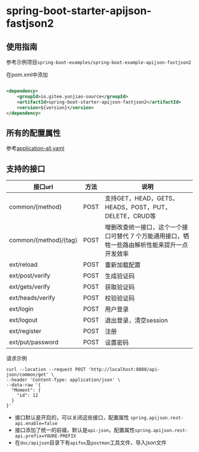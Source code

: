 # spring-boot-starter-apijson-fastjson2


## 使用指南

参考示例项目`spring-boot-examples/spring-boot-example-apijson-fastjson2`

在pom.xml中添加

```xml

<dependency>
    <groupId>io.gitee.yunjiao-source</groupId>
    <artifactId>spring-boot-starter-apijson-fastjson2</artifactId>
    <version>${version}</version>
</dependency>
```

## 所有的配置属性

参考[application-all.yaml](../doc/apijson/application-all.yml)

## 支持的接口

| 接口url                 | 方法   | 说明                                               |
|-----------------------|------|--------------------------------------------------|
| common/{method}       | POST | 支持GET，HEAD，GETS，HEADS，POST，PUT，DELETE，CRUD等      |
| common/{method}/{tag} | POST | 增删改查统一接口，这个一个接口可替代 7 个万能通用接口，牺牲一些路由解析性能来提升一点开发效率 |
| ext/reload            | POST | 重新加载配置                                           |
| ext/post/verify       | POST | 生成验证码                                            |
| ext/gets/verify       | POST | 获取验证码                                            |
| ext/heads/verify      | POST | 校验验证码                                            |
| ext/login             | POST | 用户登录                                             |
| ext/logout            | POST | 退出登录，清空session                                   |
| ext/register          | POST | 注册                                               |
| ext/put/password      | POST | 设置密码                                             |

请求示例

```curl
curl --location --request POST 'http://localhost:8080/api-json/common/get' \
--header 'Content-Type: application/json' \
--data-raw '{
  "Moment": {
    "id": 12
  }
}'
```

* 接口默认是开启的，可以关闭这些接口，配置属性 `spring.apijson.rest-api.enable=false`
* 接口添加了统一的前缀，默认是`api-json`，配置属性`spring.apijson.rest-api.prefix=YOURE-PREFIX`
* 在`doc/apijson`目录下有`apifox`及`postman`工具文件，导入json文件


